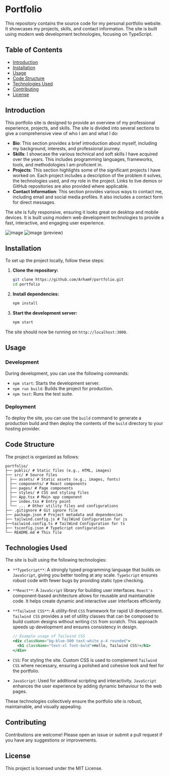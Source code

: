 # Portfolio

This repository contains the source code for my personal portfolio website. It showcases my projects, skills, and contact information. The site is built using modern web development technologies, focusing on TypeScript.

## Table of Contents
- [Introduction](#introduction)
- [Installation](#installation)
- [Usage](#usage)
- [Code Structure](#code-structure)
- [Technologies Used](#technologies-used)
- [Contributing](#contributing)
- [License](#license)

## Introduction

This portfolio site is designed to provide an overview of my professional experience, projects, and skills. The site is divided into several sections to give a comprehensive view of who I am and what I do:

- **Bio**: This section provides a brief introduction about myself, including my background, interests, and professional journey.
- **Skills**: I showcase the various technical and soft skills I have acquired over the years. This includes programming languages, frameworks, tools, and methodologies I am proficient in.
- **Projects**: This section highlights some of the significant projects I have worked on. Each project includes a description of the problem it solves, the technologies used, and my role in the project. Links to live demos or GitHub repositories are also provided where applicable.
- **Contact Information**: This section provides various ways to contact me, including email and social media profiles. It also includes a contact form for direct messages.

The site is fully responsive, ensuring it looks great on desktop and mobile devices. It is built using modern web development technologies to provide a fast, interactive, and engaging user experience.

![image](https://github.com/user-attachments/assets/9e126930-987f-42ee-85ac-a4a97f0194fc)
![image](https://github.com/user-attachments/assets/714b27ff-6f78-449a-a782-1b8540d3d38a)
(preview)


## Installation

To set up the project locally, follow these steps:

1. **Clone the repository:**
    ```sh
    git clone https://github.com/ArhamF/portfolio.git
    cd portfolio
    ```

2. **Install dependencies:**
    ```sh
    npm install
    ```

3. **Start the development server:**
    ```sh
    npm start
    ```

The site should now be running on `http://localhost:3000`.

## Usage

### Development

During development, you can use the following commands:

- `npm start`: Starts the development server.
- `npm run build`: Builds the project for production.
- `npm test`: Runs the test suite.

### Deployment

To deploy the site, you can use the `build` command to generate a production build and then deploy the contents of the `build` directory to your hosting provider.

## Code Structure

The project is organized as follows:

```
portfolio/
├── public/ # Static files (e.g., HTML, images)
├── src/ # Source files
│ ├── assets/ # Static assets (e.g., images, fonts)
│ ├── components/ # React components
│ ├── pages/ # Page components
│ ├── styles/ # CSS and styling files 
│ ├── App.tsx # Main app component
│ ├── index.tsx # Entry point
│ └── ... # Other utility files and configurations
├── .gitignore # Git ignore file
├── package.json # Project metadata and dependencies
├── tailwind.config.js # TailWind Configuration for js
├──tailwind.config.ts # TailWind Configuration for ts
├── tsconfig.json # TypeScript configuration
└── README.md # This file
```

## Technologies Used

The site is built using the following technologies:

- ```**TypeScript**```: A strongly typed programming language that builds on ```JavaScript```, giving you better tooling at any scale. ```TypeScript``` ensures robust code with fewer bugs by providing static type checking.
  
- ```**React**```: A ```JavaScript``` library for building user interfaces. ```React's``` component-based architecture allows for reusable and maintainable code. It helps create dynamic and interactive user interfaces efficiently.
  
- ```**Tailwind CSS**```: A utility-first ```CSS``` framework for rapid UI development. ```Tailwind CSS``` provides a set of utility classes that can be composed to build custom designs without writing ```CSS``` from scratch. This approach speeds up development and ensures consistency in design.
  ```jsx
  // Example usage of Tailwind CSS
  <div className="bg-blue-500 text-white p-4 rounded">
    <h1 className="text-xl font-bold">Hello, Tailwind CSS!</h1>
  </div>
- ```CSS```: For styling the site. Custom CSS is used to complement ```Tailwind CSS``` where necessary, ensuring a polished and cohesive look and feel for the portfolio.

- ```JavaScript```: Used for additional scripting and interactivity. ```JavaScript``` enhances the user experience by adding dynamic behaviour to the web pages.

These technologies collectively ensure the portfolio site is robust, maintainable, and visually appealing.
## Contributing

Contributions are welcome! Please open an issue or submit a pull request if you have any suggestions or improvements.

## License

This project is licensed under the MIT License.
